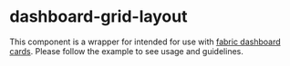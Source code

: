 # dashboard-grid-layout

This component is a wrapper for intended for use with [fabric dashboard cards](https://github.com/OfficeDev/office-ui-fabric-react/tree/master/packages/experiments/src/components/Card). Please follow the example to see usage and guidelines.